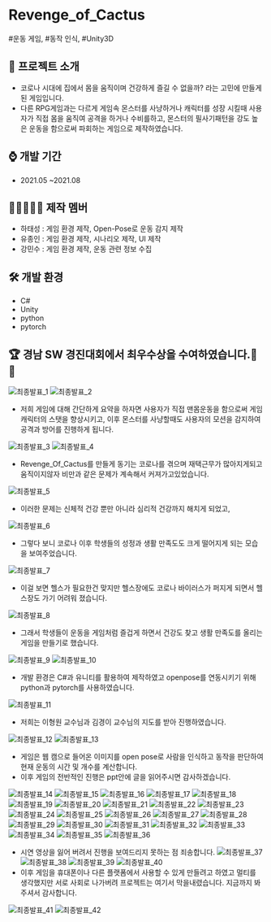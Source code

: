# Revenge_of_Cactus
#운동 게임, #동작 인식, #Unity3D 


## 📜 프로젝트 소개 
 - 코로나 시대에 집에서 몸을 움직이며 건강하게 즐길 수 없을까? 라는 고민에 만들게 된 게임입니다.
 - 다른 RPG게임과는 다르게 게임속 몬스터를 사냥하거나 캐릭터를 성장 시킬때 사용자가 직접 몸을 움직여 공격을 하거나 수비를하고, 몬스터의 필사기패턴을 강도 높은 운동을 함으로써 파회하는 게임으로 제작하였습니다.

## ⌚ 개발 기간
* 2021.05 ~2021.08

## 👨🏿‍🤝‍👨🏿 제작 멤버
 - 하태성 : 게임 환경 제작, Open-Pose로 운동 감지 제작
 - 유종인 : 게임 환경 제작, 시나리오 제작, UI 제작
 - 강민수 : 게임 환경 제작, 운동 관련 정보 수집
   
## 🛠 개발 환경
- C#     
- Unity
- python
- pytorch

## 🏆 경남 SW 경진대회에서 최우수상을 수여하였습니다.🎊🎊



![최종발표_1](https://github.com/gkxotjd12312/Revenge_of_Cactus/assets/54784059/12061b8e-77b4-48ba-a919-59c23325f257)
![최종발표_2](https://github.com/gkxotjd12312/Revenge_of_Cactus/assets/54784059/9c58d7da-a23a-4ab2-8a91-204a423d343f)
 - 저희 게임에 대해 간단하게 요약을 하자면 사용자가 직접 맨몸운동을 함으로써 게임 캐릭터의 스탯을 향상시키고, 이후 몬스터를 사냥할때도 사용자의 모션을 감지하여 공격과 방어를 진행하게 됩니다.

![최종발표_3](https://github.com/gkxotjd12312/Revenge_of_Cactus/assets/54784059/4f5ff816-7a19-422e-bec1-f0fe9c1998cd)
![최종발표_4](https://github.com/gkxotjd12312/Revenge_of_Cactus/assets/54784059/c2698cba-80ae-4bc9-a430-7a24a4bd1c26)
 - Revenge_Of_Cactus를 만들게 동기는 코로나를 겪으며 재택근무가 많아지게되고 움직이지않자 비만과 같은 문제가 계속해서 커져가고있었습니다.

![최종발표_5](https://github.com/gkxotjd12312/Revenge_of_Cactus/assets/54784059/bcae434d-f725-4c51-96b1-dfff3b5f97b7)
 - 이러한 문제는 신체적 건강 뿐만 아니라 심리적 건강까지 해치게 되었고,

![최종발표_6](https://github.com/gkxotjd12312/Revenge_of_Cactus/assets/54784059/a3e8f8b2-8dc1-4863-bf53-3120d736a7f5)
 - 그렇다 보니 코로나 이후 학생들의 성정과 생활 만족도도 크게 떨어지게 되는 모습을 보여주었습니다.

![최종발표_7](https://github.com/gkxotjd12312/Revenge_of_Cactus/assets/54784059/699a02bd-4be3-4dc4-9f66-67bd03f0726a)
 - 이걸 보면 헬스가 필요한건 맞지만 헬스장에도 코로나 바이러스가 퍼지게 되면서 헬스장도 가기 어려워 졌습니다.
   
![최종발표_8](https://github.com/gkxotjd12312/Revenge_of_Cactus/assets/54784059/c1dd82fe-cb2a-4a6a-b5ee-6e0cc2ec8463)
 - 그래서 학생들이 운동을 게임처럼 즐겁게 하면서 건강도 찾고 생활 만족도를 올리는 게임을 만들기로 했습니다.
   
![최종발표_9](https://github.com/gkxotjd12312/Revenge_of_Cactus/assets/54784059/a64c84d4-7da1-414f-b3e4-d82c825bf449)
![최종발표_10](https://github.com/gkxotjd12312/Revenge_of_Cactus/assets/54784059/73cec175-fbf7-403b-b9dd-10b20078c005)
 - 개발 환경은 C#과 유니티를 활용하여 제작하였고 openpose를 연동시키기 위해 python과 pytorch를 사용하였습니다.
   
![최종발표_11](https://github.com/gkxotjd12312/Revenge_of_Cactus/assets/54784059/35aad29c-26aa-4550-9897-1c13297552f2)
 - 저희는 이형원 교수님과 김경이 교수님의 지도를 받아 진행하였습니다.
   
![최종발표_12](https://github.com/gkxotjd12312/Revenge_of_Cactus/assets/54784059/7f575d9b-1032-4ea9-b75b-31855b7d29c5)
![최종발표_13](https://github.com/gkxotjd12312/Revenge_of_Cactus/assets/54784059/8de4a113-9c7f-4d5b-b03c-19a1a6e058c3)
 - 게임은 웹 캠으로 들어온 이미지를 open pose로 사람을 인식하고 동작을 판단하여 현재 운동의 시간 및 개수를 계산합니다.
 - 이후 게임의 전반적인 진행은 ppt안에 글을 읽어주시면 감사하겠습니다.

![최종발표_14](https://github.com/gkxotjd12312/Revenge_of_Cactus/assets/54784059/e08bb7d6-8455-4230-9a05-4ce05eefb530)
![최종발표_15](https://github.com/gkxotjd12312/Revenge_of_Cactus/assets/54784059/ea572b7a-603a-4ba5-9c57-6f79ba1bd932)
![최종발표_16](https://github.com/gkxotjd12312/Revenge_of_Cactus/assets/54784059/d460fdcd-13f0-4f33-be52-cd542a267df3)
![최종발표_17](https://github.com/gkxotjd12312/Revenge_of_Cactus/assets/54784059/752f4d69-96a8-41bf-ad0a-ae5bf4618773)
![최종발표_18](https://github.com/gkxotjd12312/Revenge_of_Cactus/assets/54784059/d8a98442-a31f-499d-b5ad-926b480d71ee)
![최종발표_19](https://github.com/gkxotjd12312/Revenge_of_Cactus/assets/54784059/36e4d2df-8c08-4f6c-91a3-924480172a63)
![최종발표_20](https://github.com/gkxotjd12312/Revenge_of_Cactus/assets/54784059/e1a09099-90d6-4daa-bab9-95c9e7f1c6e9)
![최종발표_21](https://github.com/gkxotjd12312/Revenge_of_Cactus/assets/54784059/5ef1b26a-cadf-424f-899c-8e3bb9bf8857)
![최종발표_22](https://github.com/gkxotjd12312/Revenge_of_Cactus/assets/54784059/5dd5ad5e-f124-4c23-91eb-e16c743f4d9c)
![최종발표_23](https://github.com/gkxotjd12312/Revenge_of_Cactus/assets/54784059/50c71aec-ba3c-4bfa-95e0-873753aa8444)
![최종발표_24](https://github.com/gkxotjd12312/Revenge_of_Cactus/assets/54784059/56ee7819-c28d-4459-aaac-adfb730a1149)
![최종발표_25](https://github.com/gkxotjd12312/Revenge_of_Cactus/assets/54784059/3b655b55-1fcb-4564-890b-19abeed00fbd)
![최종발표_26](https://github.com/gkxotjd12312/Revenge_of_Cactus/assets/54784059/9159f790-eb48-4008-b204-202087143f25)
![최종발표_27](https://github.com/gkxotjd12312/Revenge_of_Cactus/assets/54784059/1c8948b5-e4e7-4d52-8686-27c70af92646)
![최종발표_28](https://github.com/gkxotjd12312/Revenge_of_Cactus/assets/54784059/b35ebe81-1e7f-478a-98d6-715b44ed8506)
![최종발표_29](https://github.com/gkxotjd12312/Revenge_of_Cactus/assets/54784059/49b80a1e-0bfe-4e8c-8f07-b98683542eda)
![최종발표_30](https://github.com/gkxotjd12312/Revenge_of_Cactus/assets/54784059/03b772e6-c6e1-4773-b3ef-5a548d24dbc4)
![최종발표_31](https://github.com/gkxotjd12312/Revenge_of_Cactus/assets/54784059/c6f688a8-c9b1-4545-83d9-ec198ba9fa94)
![최종발표_32](https://github.com/gkxotjd12312/Revenge_of_Cactus/assets/54784059/c1060b12-65b5-4bd4-b878-960bf360eec1)
![최종발표_33](https://github.com/gkxotjd12312/Revenge_of_Cactus/assets/54784059/ab47d728-b02e-4721-bae2-f0ee74e43620)
![최종발표_34](https://github.com/gkxotjd12312/Revenge_of_Cactus/assets/54784059/f46307dd-0737-4d87-bc61-52706e0dd23a)
![최종발표_35](https://github.com/gkxotjd12312/Revenge_of_Cactus/assets/54784059/9f6af012-06d9-4f70-a2d6-3079fdf4bc9d)
![최종발표_36](https://github.com/gkxotjd12312/Revenge_of_Cactus/assets/54784059/5b2afd33-77e8-4f6b-a1a9-5e7da0e0388f)
 - 시연 영상을 잃어 버려서 진행을 보여드리지 못하는 점 죄송합니다.
![최종발표_37](https://github.com/gkxotjd12312/Revenge_of_Cactus/assets/54784059/e62cefd3-23f2-442e-b0d8-a13cbd9a9a85)
![최종발표_38](https://github.com/gkxotjd12312/Revenge_of_Cactus/assets/54784059/2addb93f-b475-4a57-9222-747b8e0bd32b)
![최종발표_39](https://github.com/gkxotjd12312/Revenge_of_Cactus/assets/54784059/426bfe12-7a62-4e9d-8c07-5b85ce1e721d)
![최종발표_40](https://github.com/gkxotjd12312/Revenge_of_Cactus/assets/54784059/d78f9778-d134-44d4-8819-b9f304805a8a)
 - 이후 게임을 휴대폰이나 다른 플랫폼에서 사용할 수 있게 만들려고 하였고 멀티를 생각했지만 서로 사회로 나가버려 프로젝트는 여기서 막을내렸습니다. 지금까지 봐주셔서 감사합니다.

![최종발표_41](https://github.com/gkxotjd12312/Revenge_of_Cactus/assets/54784059/6b2ed4e7-265a-4ed3-afe0-43405448e2b0)
![최종발표_42](https://github.com/gkxotjd12312/Revenge_of_Cactus/assets/54784059/47730cca-7586-4465-bb00-06a9bf171ddd)

